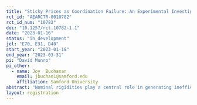 ```yaml
---
title: "Sticky Prices as Coordination Failure: An Experimental Investigation"
rct_id: "AEARCTR-0010782"
rct_id_num: "10782"
doi: "10.1257/rct.10782-1.1"
date: "2023-01-16"
status: "in_development"
jel: "E70, E31, D40"
start_year: "2023-01-18"
end_year: "2023-03-31"
pi: "David Munro"
pi_other:
  - name: Joy  Buchanan
    email: jbuchan1@samford.edu
    affiliation: Samford University
abstract: "Nominal rigidities play a central role in generating inefficiencies macroeconomics but our understanding of the underlying factors which cause these rigidities remains incomplete. In this project we leverage laboratory price setting games to gain further insights on the factors underlying sticky prices."
layout: registration
---
```


